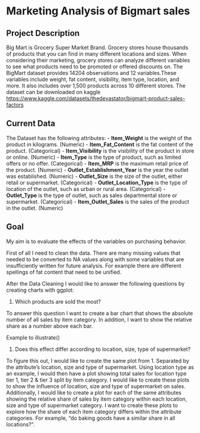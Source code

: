# Marketing Analysis of Bigmart sales

## Project Description

Big Mart is Grocery Super Market Brand. Grocery stores house thousands
of products that you can find in many different locations and sizes.
When considering their marketing, grocery stores can analyze different
variables to see what products need to be promoted or offered discounts
on. The BigMart dataset provides 14204 observations and 12
variables.These variables include weight, fat content, visibility, item
type, location, and more. It also includes over 1,500 products across 10
different stores. The dataset can be downloaded on kaggle
<https://www.kaggle.com/datasets/thedevastator/bigmart-product-sales-factors>

## Current Data

The Dataset has the following attributes: - **Item\_Weight** is the
weight of the product in kilograms. (Numeric) - **Item\_Fat\_Content**
is the fat content of the product. (Categorical) - **Item\_Visibility**
is the visibility of the product in store or online. (Numeric) -
**Item\_Type** is the type of product, such as limited offers or no
offer. (Categorical) - **Item\_MRP** is the maximum retail price of the
product. (Numeric) - **Outlet\_Establishment\_Year** is the year the
outlet was established. (Numeric) - **Outlet\_Size** is the size of the
outlet, either retail or supermarket. (Categorical) -
**Outlet\_Location\_Type** is the type of location of the outlet, such
as urban or rural area. (Categorical) - **Outlet\_Type** is the type of
outlet, such as sales departmental store or supermarket. (Categorical) -
**Item\_Outlet\_Sales** is the sales of the product in the outlet.
(Numeric)

## Goal

My aim is to evaluate the effects of the variables on purchasing
behavior.

First of all I need to clean the data. There are many missing values
that needed to be converted to NA values along with some variables that
are insufficiently written for future analysis. For example there are
different spellings of fat content that need to be unified.

After the Data Cleaning I would like to answer the following questions
by creating charts with ggplot:

1.  Which products are sold the most?

To answer this question I want to create a bar chart that shows the
absolute number of all sales by item category. In addition, I want to
show the relative share as a number above each bar.

Example to illustrate()

1.  Does this effect differ according to location, size, type of
    supermarket?

To figure this out, I would like to create the same plot from 1.
Separated by the attribute’s location, size and type of supermarket.
Using location type as an example, I would then have a plot showing
total sales for location type tier 1, tier 2 & tier 3 split by item
category. I would like to create these plots to show the influence of
location, size and type of supermarket on sales. Additionally, I would
like to create a plot for each of the same attributes showing the
relative share of sales by item category within each location, size and
type of supermarket category. I want to create these plots to explore
how the share of each item category differs within the attribute
categories. For example, “do baking goods have a similar share in all
locations?”.
